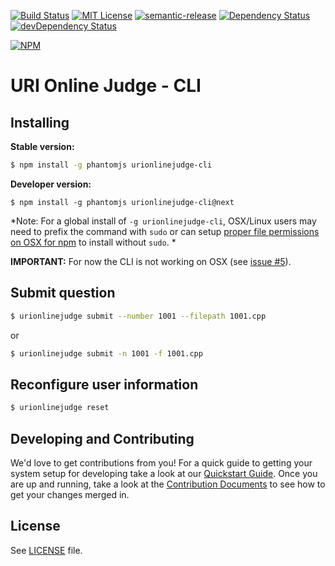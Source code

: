 [![Build Status](https://travis-ci.org/matheussampaio/urionlinejudge-cli.svg?branch=master)](https://travis-ci.org/matheussampaio/urionlinejudge-cli)
[![MIT License](https://img.shields.io/npm/l/validate-commit-msg.svg?style=flat-square)](http://opensource.org/licenses/MIT)
[![semantic-release](https://img.shields.io/badge/%20%20%F0%9F%93%A6%F0%9F%9A%80-semantic--release-e10079.svg?style=flat-square)](https://github.com/semantic-release/semantic-release)
[![Dependency Status](https://david-dm.org/matheussampaio/urionlinejudge-cli.svg)](https://david-dm.org/matheussampaio/urionlinejudge-cli)
[![devDependency Status](https://david-dm.org/matheussampaio/urionlinejudge-cli/dev-status.svg)](https://david-dm.org/matheussampaio/urionlinejudge-cli#info=devDependencies)

[![NPM](https://nodei.co/npm/urionlinejudge-cli.png?downloads=true)](https://nodei.co/npm/urionlinejudge-cli/)
# URI Online Judge - CLI

## Installing

**Stable version:**
```bash
$ npm install -g phantomjs urionlinejudge-cli
```

**Developer version:**
```
$ npm install -g phantomjs urionlinejudge-cli@next
```

*Note: For a global install of `-g urionlinejudge-cli`, OSX/Linux users may need to prefix the command with `sudo` or can setup [proper file permissions on OSX for npm](http://www.johnpapa.net/how-to-use-npm-global-without-sudo-on-osx/) to install without `sudo`. *

**IMPORTANT:** For now the CLI is not working on OSX (see [issue #5](/../../issues/5)).

## Submit question
```bash
$ urionlinejudge submit --number 1001 --filepath 1001.cpp
```

or

```bash
$ urionlinejudge submit -n 1001 -f 1001.cpp
```

## Reconfigure user information
```bash
$ urionlinejudge reset
```

## Developing and Contributing
We'd love to get contributions from you! For a quick guide to getting your system setup for developing take a look at our [Quickstart Guide](https://github.com/matheussampaio/urionlinejudge-cli/blob/master/QUICKSTART.md). Once you are up and running, take a look at the [Contribution Documents](https://github.com/matheussampaio/urionlinejudge-cli/blob/master/CONTRIBUTING.md) to see how to get your changes merged in.

## License
See [LICENSE](https://github.com/matheussampaio/urionlinejudge-cli/blob/master/LICENSE) file.

